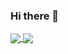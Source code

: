 ### Hi there 👋
<a href="https://github.com/satiseven">
 <img align="center" src="https://github-readme-stats.vercel.app/api/top-langs/?username=satiseven&count_private=true" />
</a>
<a href="https://github.com/satiseven">
  <img align="center" src="https://github-readme-stats.vercel.app/api?username=satiseven&show_icons=true&count_private=true&include_all_commits=true" />
</a>
<!--
**satiseven/satiseven** is a ✨ _special_ ✨ repository because its `README.md` (this file) appears on your GitHub profile.

Here are some ideas to get you started:

- 🔭 I’m currently working on ...
- 🌱 I’m currently learning ...
- 👯 I’m looking to collaborate on ...
- 🤔 I’m looking for help with ...
- 💬 Ask me about ...
- 📫 How to reach me: ...
- 😄 Pronouns: ...
- ⚡ Fun fact: ...
-->
